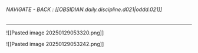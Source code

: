 
###### NAVIGATE - BACK : [[OBSIDIAN.daily.discipline.d021|oddd.021]]
-----




![[Pasted image 20250129053320.png]]




![[Pasted image 20250129053242.png]]
